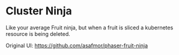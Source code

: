 Cluster Ninja
==

Like your average Fruit ninja, but when a fruit is sliced a kubernetes resource is being deleted.

Original UI: https://github.com/asafmor/phaser-fruit-ninja
